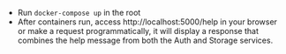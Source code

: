 - Run `docker-compose up` in the root
- After containers run, access  http://localhost:5000/help in your browser or make a request programmatically, it will display a response that combines the help message from both the Auth and Storage services.
